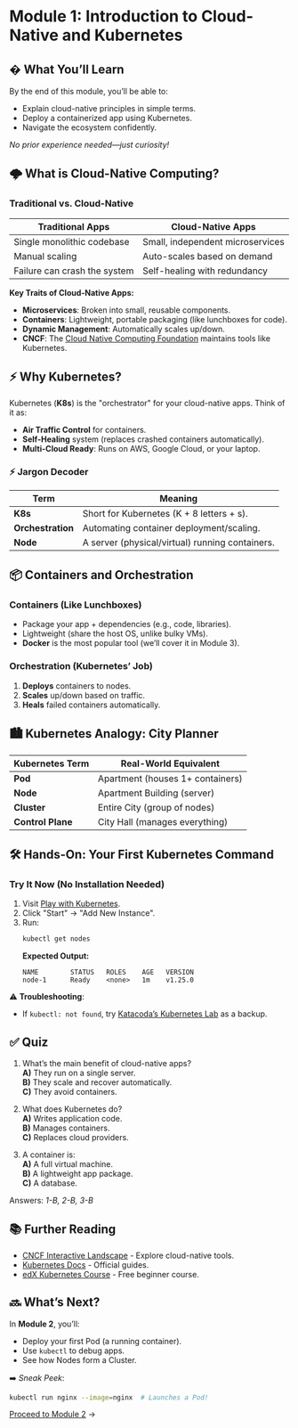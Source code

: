 # Module 1: Introduction to Cloud-Native and Kubernetes

## � What You’ll Learn
By the end of this module, you’ll be able to:
- Explain cloud-native principles in simple terms.
- Deploy a containerized app using Kubernetes.
- Navigate the ecosystem confidently.

*No prior experience needed—just curiosity!*


## 🌩️ What is Cloud-Native Computing?
### Traditional vs. Cloud-Native
<table>
  <thead>
    <tr>
      <th>Traditional Apps</th>
      <th>Cloud-Native Apps</th>
    </tr>
  </thead>
  <tbody>
    <tr>
      <td>Single monolithic codebase</td>
      <td>Small, independent microservices</td>
    </tr>
    <tr>
      <td>Manual scaling</td>
      <td>Auto-scales based on demand</td>
    </tr>
    <tr>
      <td>Failure can crash the system</td>
      <td>Self-healing with redundancy</td>
    </tr>
  </tbody>
</table>


**Key Traits of Cloud-Native Apps:**
- **Microservices**: Broken into small, reusable components.
- **Containers**: Lightweight, portable packaging (like lunchboxes for code).
- **Dynamic Management**: Automatically scales up/down.
- **CNCF**: The [Cloud Native Computing Foundation](https://cncf.io) maintains tools like Kubernetes.

## ⚡ Why Kubernetes?
Kubernetes (**K8s**) is the "orchestrator" for your cloud-native apps. Think of it as:
- **Air Traffic Control** for containers.
- **Self-Healing** system (replaces crashed containers automatically).
- **Multi-Cloud Ready**: Runs on AWS, Google Cloud, or your laptop.

### ⚡ Jargon Decoder
<table>
  <thead>
    <tr>
      <th>Term</th>
      <th>Meaning</th>
    </tr>
  </thead>
  <tbody>
    <tr>
      <td><strong>K8s</strong></td>
      <td>Short for Kubernetes (K + 8 letters + s).</td>
    </tr>
    <tr>
      <td><strong>Orchestration</strong></td>
      <td>Automating container deployment/scaling.</td>
    </tr>
    <tr>
      <td><strong>Node</strong></td>
      <td>A server (physical/virtual) running containers.</td>
    </tr>
  </tbody>
</table>


## 📦 Containers and Orchestration
### Containers (Like Lunchboxes)
- Package your app + dependencies (e.g., code, libraries).
- Lightweight (share the host OS, unlike bulky VMs).
- **Docker** is the most popular tool (we’ll cover it in Module 3).

### Orchestration (Kubernetes’ Job)
1. **Deploys** containers to nodes.
2. **Scales** up/down based on traffic.
3. **Heals** failed containers automatically.



## 🏙️ Kubernetes Analogy: City Planner
<table>
  <thead>
    <tr>
      <th>Kubernetes Term</th>
      <th>Real-World Equivalent</th>
    </tr>
  </thead>
  <tbody>
    <tr>
      <td><strong>Pod</strong></td>
      <td>Apartment (houses 1+ containers)</td>
    </tr>
    <tr>
      <td><strong>Node</strong></td>
      <td>Apartment Building (server)</td>
    </tr>
    <tr>
      <td><strong>Cluster</strong></td>
      <td>Entire City (group of nodes)</td>
    </tr>
    <tr>
      <td><strong>Control Plane</strong></td>
      <td>City Hall (manages everything)</td>
    </tr>
  </tbody>
</table>



## 🛠️ Hands-On: Your First Kubernetes Command
### Try It Now (No Installation Needed)
1. Visit [Play with Kubernetes](https://labs.play-with-k8s.com/).
2. Click "Start" → "Add New Instance".
3. Run:
   ```sh
   kubectl get nodes
   ```
   **Expected Output:**
   ```
   NAME        STATUS   ROLES    AGE   VERSION
   node-1      Ready    <none>   1m    v1.25.0
   ```

⚠️ **Troubleshooting**:
- If `kubectl: not found`, try [Katacoda’s Kubernetes Lab](https://www.katacoda.com/courses/kubernetes) as a backup.


## ✅ Quiz
1. What’s the main benefit of cloud-native apps?  
   **A)** They run on a single server.  
   **B)** They scale and recover automatically.  
   **C)** They avoid containers.  

2. What does Kubernetes do?  
   **A)** Writes application code.  
   **B)** Manages containers.  
   **C)** Replaces cloud providers.  

3. A container is:  
   **A)** A full virtual machine.  
   **B)** A lightweight app package.  
   **C)** A database.  

Answers: *1-B, 2-B, 3-B*


## 📚 Further Reading
- [CNCF Interactive Landscape](https://landscape.cncf.io/) - Explore cloud-native tools.
- [Kubernetes Docs](https://kubernetes.io/docs/home/) - Official guides.
- [edX Kubernetes Course](https://www.edx.org/course/introduction-to-kubernetes) - Free beginner course.


## 🔜 What’s Next?
In **Module 2**, you’ll:
- Deploy your first Pod (a running container).
- Use `kubectl` to debug apps.
- See how Nodes form a Cluster.

➡️ *Sneak Peek*:
```sh
kubectl run nginx --image=nginx  # Launches a Pod!
```

[Proceed to Module 2](https://wycliffealphus.github.io/Introduction-to-Kubernetes-and-Cloud-Native-Technologies/modules/02-Core-Concepts.html) →

